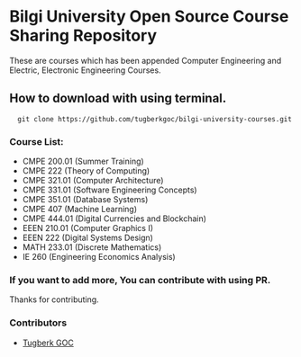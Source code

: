 # Bilgi University Open Source Course Sharing Repository

These are courses which has been appended Computer Engineering and Electric, Electronic Engineering Courses.

## How to download with using terminal.

```
  git clone https://github.com/tugberkgoc/bilgi-university-courses.git
```

### Course List:

  * CMPE 200.01 (Summer Training)
  * CMPE 222 (Theory of Computing)
  * CMPE 321.01 (Computer Architecture)
  * CMPE 331.01 (Software Engineering Concepts)
  * CMPE 351.01 (Database Systems)
  * CMPE 407 (Machine Learning)
  * CMPE 444.01 (Digital Currencies and Blockchain)
  * EEEN 210.01 (Computer Graphics I)
  * EEEN 222 (Digital Systems Design)
  * MATH 233.01 (Discrete Mathematics)
  * IE 260 (Engineering Economics Analysis)

### If you want to add more, You can contribute with using PR.

Thanks for contributing.

### Contributors

* [Tugberk GOC](https://github.com/tugberkgoc)
